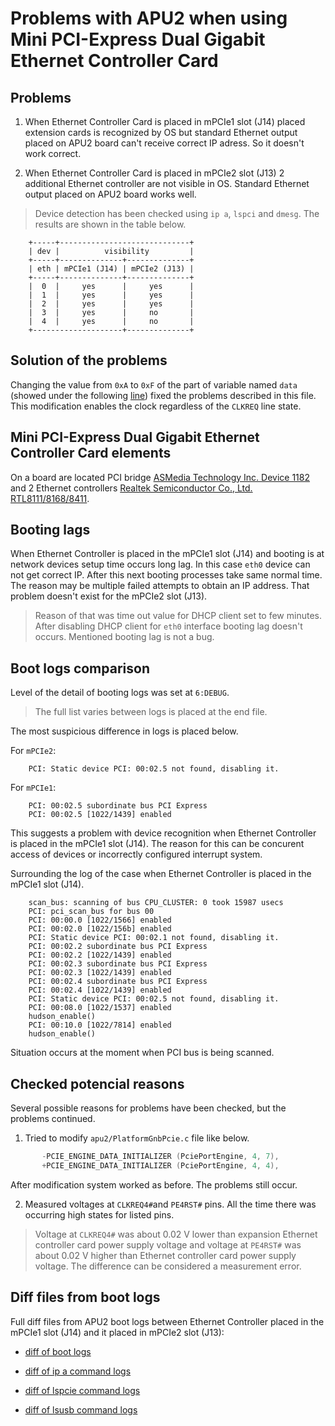 Problems with APU2 when using Mini PCI-Express Dual Gigabit Ethernet Controller Card
====================================================================================

## Problems

1. When Ethernet Controller Card is placed in mPCIe1 slot (J14) placed extension cards 
is recognized by OS but standard Ethernet output placed on APU2 board can't receive 
correct IP adress. So it doesn't work correct. 

2. When Ethernet Controller Card is placed in mPCIe2 slot (J13) 2 additional Ethernet 
controller are not visible in OS. Standard Ethernet output placed on APU2 board 
works well.

> Device detection has been checked using `ip a`, `lspci` and `dmesg`. The results are 
shown in the table below.

```
	+-----+-----------------------------+
	| dev |          visibility         |
	+-----+--------------+--------------+
	| eth | mPCIe1 (J14) | mPCIe2 (J13) |
	+-----+--------------+--------------+
	|  0  |     yes      |     yes      |
	|  1  |     yes      |     yes      |
	|  2  |     yes      |     yes      |
	|  3  |     yes      |     no       |
	|  4  |     yes      |     no       |
	+--------------------+--------------+
```

## Solution of the problems

Changing the value from `0xA` to `0xF` of the part of variable named `data` 
(showed under the following [line](https://github.com/pcengines/coreboot/blob/coreboot-4.0.x/src/mainboard/pcengines/apu2/romstage.c#L132)) 
fixed the problems described in this file. This modification enables the clock 
regardless of the `CLKREQ` line state.

## Mini PCI-Express Dual Gigabit Ethernet Controller Card elements

On a board are located PCI bridge [ASMedia Technology Inc. Device 1182](http://www.asmedia.com.tw/eng/e_show_products.php?cate_index=112&item=134) and 2 Ethernet 
controllers [Realtek Semiconductor Co., Ltd. RTL8111/8168/8411](http://www.realtek.com/products/productsView.aspx?Langid=1&PNid=13&PFid=5&Level=5&Conn=4).

## Booting lags

When Ethernet Controller is placed in the mPCIe1 slot (J14) and booting is at network 
devices setup time occurs long lag. In this case `eth0` device can not get correct IP. 
After this next booting processes take same normal time. The reason may be multiple 
failed attempts to obtain an IP address.
That problem doesn't exist for the mPCIe2 slot (J13).

> Reason of that was time out value for DHCP client set to few minutes. After 
disabling DHCP client for `eth0` interface booting lag doesn't occurs. 
Mentioned booting lag is not a bug.


## Boot logs comparison

Level of the detail of booting logs was set at `6:DEBUG`.

> The full list varies between logs is placed at the end file.

The most suspicious difference in logs is placed below.

For `mPCIe2`:

```	
	PCI: Static device PCI: 00:02.5 not found, disabling it.
```
For `mPCIe1`:

```
	PCI: 00:02.5 subordinate bus PCI Express
	PCI: 00:02.5 [1022/1439] enabled
```

This suggests a problem with device recognition when Ethernet Controller is 
placed in the mPCIe1 slot (J14). The reason for this can be concurent access of devices
or incorrectly configured interrupt system.

Surrounding the log of the case when Ethernet Controller is placed in the mPCIe1 
slot (J14).

```
	scan_bus: scanning of bus CPU_CLUSTER: 0 took 15987 usecs
	PCI: pci_scan_bus for bus 00
	PCI: 00:00.0 [1022/1566] enabled
	PCI: 00:02.0 [1022/156b] enabled
	PCI: Static device PCI: 00:02.1 not found, disabling it.
	PCI: 00:02.2 subordinate bus PCI Express
	PCI: 00:02.2 [1022/1439] enabled
	PCI: 00:02.3 subordinate bus PCI Express
	PCI: 00:02.3 [1022/1439] enabled
	PCI: 00:02.4 subordinate bus PCI Express
	PCI: 00:02.4 [1022/1439] enabled
	PCI: Static device PCI: 00:02.5 not found, disabling it.
	PCI: 00:08.0 [1022/1537] enabled
	hudson_enable()
	PCI: 00:10.0 [1022/7814] enabled
	hudson_enable()
```

Situation occurs at the moment when PCI bus is being scanned.

## Checked potencial reasons

Several possible reasons for problems have been checked, but the problems continued.

1. Tried to modify `apu2/PlatformGnbPcie.c` file like below.


```c
	   -PCIE_ENGINE_DATA_INITIALIZER (PciePortEngine, 4, 7),
	   +PCIE_ENGINE_DATA_INITIALIZER (PciePortEngine, 4, 4),
```

After modification system worked as before. The problems still occur.

2. Measured voltages at `CLKREQ4#`and `PE4RST#` pins. All the time there was occurring 
high states for listed pins.

> Voltage at `CLKREQ4#` was about 0.02 V lower than expansion Ethernet controller card 
power supply voltage and voltage at `PE4RST#` was about 0.02 V higher than Ethernet 
controller card power supply voltage. The difference can be considered a measurement error.

## Diff files from boot logs

Full diff files from APU2 boot logs between Ethernet Controller placed in the mPCIe1 slot (J14)
and it placed in mPCIe2 slot (J13):

* [diff of boot logs](http://81.95.197.197:7777/duzixebaqi.md)

* [diff of ip a command logs](http://81.95.197.197:7777/woseyetaxu.hs)

* [diff of lspcie command logs](http://81.95.197.197:7777/gozepejoja.go)

* [diff of lsusb command logs](http://81.95.197.197:7777/zecidunudi.css)
